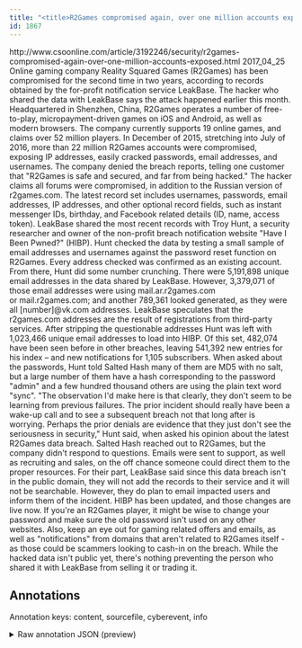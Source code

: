 ```yaml
---
title: "<title>R2Games compromised again, over one million accounts exposed | CSO Online</title>"
id: 1867
---
```


<title>R2Games compromised again, over one million accounts exposed | CSO Online</title>
<source> http://www.csoonline.com/article/3192246/security/r2games-compromised-again-over-one-million-accounts-exposed.html </source>
<date> 2017_04_25 </date>
<text>
Online gaming company Reality Squared Games (R2Games) has been compromised for the second time in two years, according to records obtained by the for-profit notification service LeakBase. The hacker who shared the data with LeakBase says the attack happened earlier this month.
Headquartered in Shenzhen, China, R2Games operates a number of free-to-play, micropayment-driven games on iOS and Android, as well as modern browsers. The company currently supports 19 online games, and claims over 52 million players.
In December of 2015, stretching into July of 2016, more than 22 million R2Games accounts were compromised, exposing IP addresses, easily cracked passwords, email addresses, and usernames.
The company denied the breach reports, telling one customer that "R2Games is safe and secured, and far from being hacked."
The hacker claims all forums were compromised, in addition to the Russian version of r2games.com.
The latest record set includes usernames, passwords, email addresses, IP addresses, and other optional record fields, such as instant messenger IDs, birthday, and Facebook related details (ID, name, access token).
LeakBase shared the most recent records with Troy Hunt, a security researcher and owner of the non-profit breach notification website "Have I Been Pwned?" (HIBP).
Hunt checked the data by testing a small sample of email addresses and usernames against the password reset function on R2Games. Every address checked was confirmed as an existing account. From there, Hunt did some number crunching.
There were 5,191,898 unique email addresses in the data shared by LeakBase. However, 3,379,071 of those email addresses were using mail.ar.r2games.com or mail.r2games.com; and another 789,361 looked generated, as they were all [number]@vk.com addresses.
LeakBase speculates that the r2games.com addresses are the result of registrations from third-party services.
After stripping the questionable addresses Hunt was left with 1,023,466 unique email addresses to load into HIBP. Of this set, 482,074 have been seen before in other breaches, leaving 541,392 new entries for his index – and new notifications for 1,105 subscribers.
When asked about the passwords, Hunt told Salted Hash many of them are MD5 with no salt, but a large number of them have a hash corresponding to the password "admin" and a few hundred thousand others are using the plain text word "sync".
"The observation I'd make here is that clearly, they don't seem to be learning from previous failures. The prior incident should really have been a wake-up call and to see a subsequent breach not that long after is worrying. Perhaps the prior denials are evidence that they just don't see the seriousness in security," Hunt said, when asked his opinion about the latest R2Games data breach.
Salted Hash reached out to R2Games, but the company didn't respond to questions. Emails were sent to support, as well as recruiting and sales, on the off chance someone could direct them to the proper resources.
For their part, LeakBase said since this data breach isn't in the public domain, they will not add the records to their service and it will not be searchable. However, they do plan to email impacted users and inform them of the incident.
HIBP has been updated, and those changes are live now.
If you're an R2Games player, it might be wise to change your password and make sure the old password isn't used on any other websites.
Also, keep an eye out for gaming related offers and emails, as well as "notifications" from domains that aren't related to R2Games itself - as those could be scammers looking to cash-in on the breach. While the hacked data isn't public yet, there's nothing preventing the person who shared it with LeakBase from selling it or trading it.
</text>



## Annotations

Annotation keys: content, sourcefile, cyberevent, info

<details>
<summary>Raw annotation JSON (preview)</summary>

```json
{
  "content": "Online gaming company Reality Squared Games (R2Games) has been compromised for the second time in two years, according to records obtained by the for-profit notification service LeakBase. The hacker who shared the data with LeakBase says the attack happened earlier this month. Headquartered in Shenzhen, China, R2Games operates a number of free-to-play, micropayment-driven games on iOS and Android, as well as modern browsers. The company currently supports 19 online games, and claims over 52 million players. In December of 2015, stretching into July of 2016, more than 22 million R2Games accounts were compromised, exposing IP addresses, easily cracked passwords, email addresses, and usernames. The company denied the breach reports, telling one customer that \"R2Games is safe and secured, and far from being hacked.\" The hacker claims all forums were compromised, in addition to the Russian version of r2games.com. The latest record set includes usernames, passwords, email addresses, IP addresses, and other optional record fields, such as instant messenger IDs, birthday, and Facebook related details (ID, name, access token). LeakBase shared the most recent records with Troy Hunt, a security researcher and owner of the non-profit breach notification website \"Have I Been Pwned?\" (HIBP). Hunt checked the data by testing a small sample of email addresses and usernames against the password reset function on R2Games. Every address checked was confirmed as an existing account. From there, Hunt did some number crunching. There were 5,191,898 unique email addresses in the data shared by LeakBase. However, 3,379,071 of those email addresses were using mail.ar.r2games.com or\u00a0mail.r2games.com; and another 789,361 looked generated, as they were all [number]@vk.com addresses. LeakBase speculates that the r2games.com addresses are the result of registrations from third-party services. After stripping the questionable addresses Hunt was left with 1,023,466 unique email addresses to load into HIBP. Of this set, 482,074 have been seen before in other breaches, leaving 541,392 new entries for his index \u2013 and new notifications for 1,105 subscribers. When asked about the passwords, Hunt told Salted Hash many of them are MD5 with no salt, but a large number of them have a hash corresponding to the password \"admin\" and a few hundred thousand others are using the plain text word \"sync\". \"The observation I'd make here is that clearly, they don't seem to be learning from previous failures. The prior incident should really have been a wake-up call and to see a subsequent breach not that long after is worrying. Perhaps the prior denials are evidence that they just don't see the seriousness in security,\" Hunt said, when asked his opinion about the latest R2Games data breach. Salted Hash reached out to R2Games, but the company didn't respond to questions. Emails were sent to support, as well as recruiting and sales, on the off chance someone could direct them to the proper resources. For their part, LeakBase said since this data breach isn't in the public domain, they will not add the records to their service and it will not be searchable. However, they do plan to email impacted users and inform them of the incident. HIBP has been updated, and those changes are live now. If you're an R2Games player, it might be wise to change your password and make sure the old password isn't used on any other websites. Also, keep an eye out for gaming related offers and emails, as well as \"notifications\" from domains that aren't related to R2Games itself - as those could be scammers looking to cash-in on the breach. While the hacked data isn't public yet, there's nothing preventing the person who shared it with LeakBase from selling it or trading it.",
  "sourcefile": "1867.txt",
  "cyberevent": {
    "hopper": [
      {
        "index": 0,
        "relation": "Same",
        "events": [
          {
            "index": "E4",
            "ty
```
</details>
